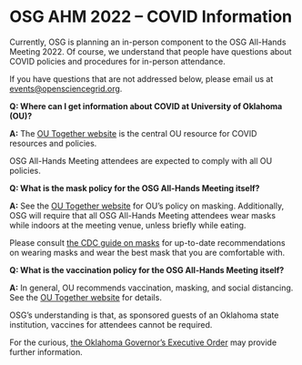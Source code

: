 # OSG AHM 2022 &ndash; COVID Information

Currently, OSG is planning an in-person component to the OSG All-Hands Meeting 2022.
Of course, we understand that people have questions about COVID policies and procedures for in-person attendance.

If you have questions that are not addressed below, please email us at events@opensciencegrid.org.

**Q: Where can I get information about COVID at University of Oklahoma (OU)?**

**A:** The [OU Together website](https://www.ou.edu/together) is the central OU resource for
COVID resources and policies.

OSG All-Hands Meeting attendees are expected to comply with all OU policies.

**Q: What is the mask policy for the OSG All-Hands Meeting itself?**

**A:** See the [OU Together website](https://www.ou.edu/together) for OU’s policy on masking.
Additionally, OSG will require that all OSG All-Hands Meeting attendees wear masks while indoors at the meeting venue,
unless briefly while eating.

Please consult
[the CDC guide on masks](https://www.cdc.gov/coronavirus/2019-ncov/prevent-getting-sick/about-face-coverings.html)
for up-to-date recommendations on wearing masks and wear the best mask that you are comfortable with.

**Q: What is the vaccination policy for the OSG All-Hands Meeting itself?**

**A:** In general, OU recommends vaccination, masking, and social distancing.
See the [OU Together website](https://www.ou.edu/together) for details.

OSG’s understanding is that, as sponsored guests of an Oklahoma state institution, vaccines for attendees cannot be required.

For the curious, [the Oklahoma Governor’s Executive Order](https://www.sos.ok.gov/documents/executive/2004.pdf)
may provide further information.
